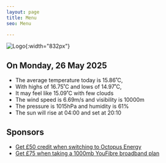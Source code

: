 ```yaml
---
layout: page
title: Menu
seo: Menu

---
```


![Logo](/images/logo.jpg){:width="832px"}

<!-- weather_marker starts -->
## On Monday, 26 May 2025

- The average temperature today is 15.86˚C,
- With highs of 16.75˚C and lows of 14.97˚C,
- It may feel like 15.09˚C with few clouds
- The wind speed is 6.69m/s and visibility is 10000m
- The pressure is 1015hPa and humidity is 61%
- The sun will rise at 04:00 and set at 20:10

<!-- weather_marker ends -->

## Sponsors

- [Get £50 credit when switching to Octopus Energy](https://bit.ly/3oD1nnS)
- [Get £75 when taking a 1000mb YouFibre broadband plan](https://aklam.io/91zWhU?)
